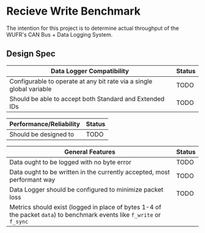 # Recieve Write Benchmark

The intention for this project is to determine actual throughput of the WUFR's CAN Bus + Data Logging System.

## Design Spec

| Data Logger Compatibility | Status |
| ----- | ----- |
| Configurable to operate at any bit rate via a single global variable | TODO |
| Should be able to accept both Standard and Extended IDs | TODO |

| Performance/Reliability | Status |
| ----- | ----- |
| Should be designed to  | TODO |


| General Features | Status |
| ----- | ----- |
| Data ought to be logged with no byte error | TODO |
| Data ought to be written in the currently accepted, most performant way | TODO |
| Data Logger should be configured to minimize packet loss | TODO |
| Metrics should exist (logged in place of bytes 1-4 of the packet `data`) to benchmark events like `f_write` or `f_sync` |